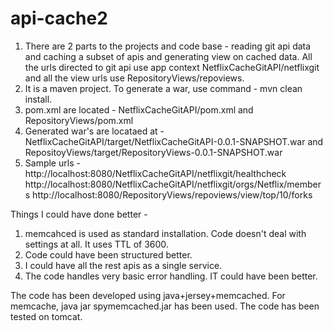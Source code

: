 # api-cache2

1. There are 2 parts to the projects and code base - reading git api data and caching a subset of apis and generating view on cached data. All the urls directed to git api use app context NetflixCacheGitAPI/netflixgit and all the view urls use RepositoryViews/repoviews.
2. It is a maven project. To generate a war, use command - mvn clean install.
3. pom.xml are located - NetflixCacheGitAPI/pom.xml and RepositoryViews/pom.xml
4. Generated war's are locataed at - NetflixCacheGitAPI/target/NetflixCacheGitAPI-0.0.1-SNAPSHOT.war and RepositoyViews/target/RepositoryViews-0.0.1-SNAPSHOT.war
2. Sample urls - 
http://localhost:8080/NetflixCacheGitAPI/netflixgit/healthcheck
http://localhost:8080/NetflixCacheGitAPI/netflixgit/orgs/Netflix/members
http://localhost:8080/RepositoryViews/repoviews/view/top/10/forks


Things I could have done better - 
1. memcahced is used as standard installation. Code doesn't deal with settings at all. It uses TTL of 3600.
2. Code could have been structured better.
3. I could have all the rest apis as a single service.
4. The code handles very basic error handling. IT could have been better.

The code has been developed using java+jersey+memcached. For memcache, java jar spymemcached.jar has been used. 
The code has been tested on tomcat. 
